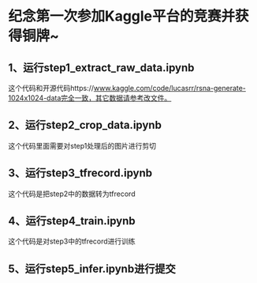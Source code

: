 # 纪念第一次参加Kaggle平台的竞赛并获得铜牌~

## 1、运行step1_extract_raw_data.ipynb
这个代码和开源代码https://www.kaggle.com/code/lucasrr/rsna-generate-1024x1024-data完全一致，其它数据请参考改文件。

## 2、运行step2_crop_data.ipynb
这个代码里面需要对step1处理后的图片进行剪切

## 3、运行step3_tfrecord.ipynb
这个代码是把step2中的数据转为tfrecord

## 4、运行step4_train.ipynb
这个代码是对step3中的tfrecord进行训练

## 5、运行step5_infer.ipynb进行提交

